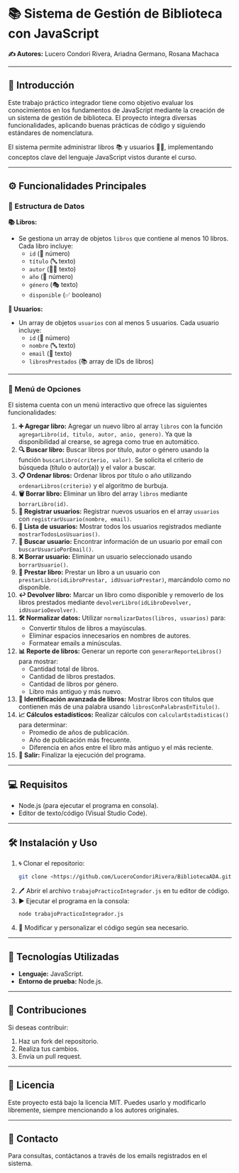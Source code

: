 # 📚 Sistema de Gestión de Biblioteca con JavaScript

**✍️ Autores:** Lucero Condori Rivera, Ariadna Germano, Rosana Machaca

---

## 📖 Introducción
Este trabajo práctico integrador tiene como objetivo evaluar los conocimientos en los fundamentos de JavaScript mediante la creación de un sistema de gestión de biblioteca. El proyecto integra diversas funcionalidades, aplicando buenas prácticas de código y siguiendo estándares de nomenclatura.

El sistema permite administrar libros 📚 y usuarios 👩‍💻, implementando conceptos clave del lenguaje JavaScript vistos durante el curso.

---

## ⚙️ Funcionalidades Principales

### 📂 Estructura de Datos

**📚 Libros:**
- Se gestiona un array de objetos `libros` que contiene al menos 10 libros. Cada libro incluye:
  - `id` (🔢 número)
  - `título` (🔤 texto)
  - `autor` (👨‍💼 texto)
  - `año` (📅 número)
  - `género` (🎭 texto)
  - `disponible` (✅ booleano)

**👤 Usuarios:**
- Un array de objetos `usuarios` con al menos 5 usuarios. Cada usuario incluye:
  - `id` (🔢 número)
  - `nombre` (🔤 texto)
  - `email` (📧 texto)
  - `librosPrestados` (📚 array de IDs de libros)

---

### 📝 Menú de Opciones
El sistema cuenta con un menú interactivo que ofrece las siguientes funcionalidades:

1. **➕ Agregar libro:** Agregar un nuevo libro al array `libros` con la función `agregarLibro(id, titulo, autor, anio, genero)`. Ya que la disponibilidad al crearse, se agrega como true en automático.
2. **🔍 Buscar libro:** Buscar libros por título, autor o género usando la función `buscarLibro(criterio, valor)`. Se solicita el criterio de búsqueda (título o autor(a)) y el valor a buscar. 
3. **📋 Ordenar libros:** Ordenar libros por título o año utilizando `ordenarLibros(criterio)` y el algoritmo de burbuja.
4. **🗑️ Borrar libro:** Eliminar un libro del array `libros` mediante `borrarLibro(id)`.
5. **👥 Registrar usuarios:** Registrar nuevos usuarios en el array `usuarios` con `registrarUsuario(nombre, email)`.
6. **📃 Lista de usuarios:** Mostrar todos los usuarios registrados mediante `mostrarTodosLosUsuarios()`.
7. **🧐 Buscar usuario:** Encontrar información de un usuario por email con `buscarUsuarioPorEmail()`.
8. **❌ Borrar usuario:** Eliminar un usuario seleccionado usando `borrarUsuario()`.
9. **📖 Prestar libro:** Prestar un libro a un usuario con `prestarLibro(idLibroPrestar, idUsuarioPrestar)`, marcándolo como no disponible.
10. **↩️ Devolver libro:** Marcar un libro como disponible y removerlo de los libros prestados mediante `devolverLibro(idLibroDevolver, idUsuarioDevolver)`.
11. **🛠️ Normalizar datos:** Utilizar `normalizarDatos(libros, usuarios)` para:
    - Convertir títulos de libros a mayúsculas.
    - Eliminar espacios innecesarios en nombres de autores.
    - Formatear emails a minúsculas.
12. **📊 Reporte de libros:** Generar un reporte con `generarReporteLibros()` para mostrar:
    - Cantidad total de libros.
    - Cantidad de libros prestados.
    - Cantidad de libros por género.
    - Libro más antiguo y más nuevo.
13. **🔎 Identificación avanzada de libros:** Mostrar libros con títulos que contienen más de una palabra usando `librosConPalabrasEnTitulo()`.
14. **📈 Cálculos estadísticos:** Realizar cálculos con `calcularEstadisticas()` para determinar:
    - Promedio de años de publicación.
    - Año de publicación más frecuente.
    - Diferencia en años entre el libro más antiguo y el más reciente.
15. **🚪 Salir:** Finalizar la ejecución del programa.

---

## 💻 Requisitos

- Node.js (para ejecutar el programa en consola).
- Editor de texto/código (Visual Studio Code).

---

## 🛠️ Instalación y Uso

1. 🌀 Clonar el repositorio:
   ```bash
   git clone <https://github.com/LuceroCondoriRivera/BibliotecaADA.git>
   ```
2. 🖊️ Abrir el archivo `trabajoPracticoIntegrador.js` en tu editor de código.
3. ▶️ Ejecutar el programa en la consola:
   ```bash
   node trabajoPracticoIntegrador.js
   ```
4. 🔧 Modificar y personalizar el código según sea necesario.

---

## 🧰 Tecnologías Utilizadas

- **Lenguaje:** JavaScript.
- **Entorno de prueba:** Node.js.

---

## 🤝 Contribuciones

Si deseas contribuir:
1. Haz un fork del repositorio.
2. Realiza tus cambios.
3. Envía un pull request.

---

## 📜 Licencia

Este proyecto está bajo la licencia MIT. Puedes usarlo y modificarlo libremente, siempre mencionando a los autores originales.

---

## 📩 Contacto

Para consultas, contáctanos a través de los emails registrados en el sistema.
